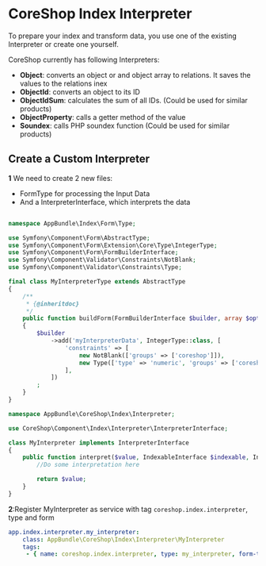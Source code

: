 # CoreShop Index Interpreter

To prepare your index and transform data, you use one of the existing Interpreter or create one yourself.

CoreShop currently has following Interpreters:

 - **Object**: converts an object or and object array to relations. It saves the values to the relations inex
 - **ObjectId**: converts an object to its ID
 - **ObjectIdSum**: calculates the sum of all IDs. (Could be used for similar products)
 - **ObjectProperty**: calls a getter method of the value
 - **Soundex**: calls PHP soundex function (Could be used for similar products)

## Create a Custom Interpreter

**1** We need to create 2 new files:
 - FormType for processing the Input Data
 - And a InterpreterInterface, which interprets the data

```php

namespace AppBundle\Index\Form\Type;

use Symfony\Component\Form\AbstractType;
use Symfony\Component\Form\Extension\Core\Type\IntegerType;
use Symfony\Component\Form\FormBuilderInterface;
use Symfony\Component\Validator\Constraints\NotBlank;
use Symfony\Component\Validator\Constraints\Type;

final class MyInterpreterType extends AbstractType
{
    /**
     * {@inheritdoc}
     */
    public function buildForm(FormBuilderInterface $builder, array $options)
    {
        $builder
            ->add('myInterpreterData', IntegerType::class, [
                'constraints' => [
                    new NotBlank(['groups' => ['coreshop']]),
                    new Type(['type' => 'numeric', 'groups' => ['coreshop']]),
                ],
            ])
        ;
    }
}

```

```php
namespace AppBundle\CoreShop\Index\Interpreter;

use CoreShop\Component\Index\Interpreter\InterpreterInterface;

class MyInterpreter implements InterpreterInterface
{
    public function interpret($value, IndexableInterface $indexable, IndexColumnInterface $config, $interpreterConfig = []) {
        //Do some interpretation here

        return $value;
    }
}
```

**2**:Register MyInterpreter as service with tag ```coreshop.index.interpreter```, type and form

```yaml
app.index.interpreter.my_interpreter:
    class: AppBundle\CoreShop\Index\Interpreter\MyInterpreter
    tags:
     - { name: coreshop.index.interpreter, type: my_interpreter, form-type: AppBundle\Index\Form\Type\MyInterpreterType}
```